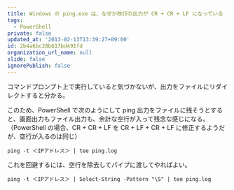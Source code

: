 ```yaml
---
title: Windows の ping.exe は、なぜか改行の出力が CR + CR + LF になっている
tags:
  - PowerShell
private: false
updated_at: '2013-02-13T13:39:27+09:00'
id: 2b4a6bc28b617bd491fd
organization_url_name: null
slide: false
ignorePublish: false
---
```

コマンドプロンプト上で実行していると気づかないが、出力をファイルにリダイレクトすると分かる。

このため、PowerShell で次のようにして ping 出力をファイルに残そうとすると、画面出力もファイル出力も、余計な空行が入って残念な感じになる。
（PowerShell の場合、CR + CR + LF を CR + LF + CR + LF に修正するようだが、空行が入るのは同じ）

```
ping -t ＜IPアドレス＞ | tee ping.log
```

これを回避するには、空行を除去してパイプに渡してやればよい。

```
ping -t ＜IPアドレス＞ | Select-String -Pattern "\S" | tee ping.log
```
